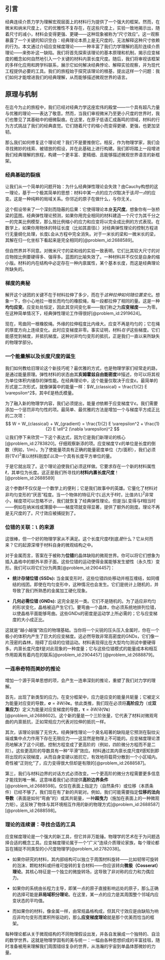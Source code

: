 ## 引言
经典连续介质力学为理解宏观层面上的材料行为提供了一个强大的框架。然而，在微米和纳米尺度上，它的优雅性不复存在，在这些尺度上，实验一致地揭示出，随着尺寸的减小，材料会变得更强、更硬——这种现象被称为“尺寸效应”。这一观察暴露了一个关键的知识空白：经典理论本质上是无尺度的，无法解释这种尺寸依赖的行为。本文通过介绍应变梯度理论——一种丰富了我们力学理解的高阶连续介质理论——来弥补这一缺陷。我们将首先探索该理论的基本原理和机制，揭示应变梯度的概念如何自然地引入一个关键的材料内禀长度尺度。随后，我们将审视该框架的多样化应用和跨学科联系，展示它如何解决经典悖论、解释实验观察，并为现代工程提供必要的工具。我们的旅程始于探究该理论的根基，提出这样一个问题：我们如何才能增进我们的经典理解，从而能够描述微观世界的语言。

## 原理与机制

在迄今为止的旅程中，我们已经对经典力学这座宏伟的殿堂——一个具有超凡力量与优雅的理论——表达了敬意。然而，当我们审视微米乃至更小尺度的世界时，我们也瞥见了其基础中的细微裂痕。在这里，在原子低语汇成轰鸣的领域，材料的行为方式挑战了我们的经典直觉。它们随着尺寸的缩小而变得更硬、更强，也更加坚韧。

那么我们如何修复这个理论呢？我们不是要推倒它。相反，作为物理学家，我们会寻找微妙的线索、被错放的假设，并在此基础上进行构建。我们即将踏上一段增进我们经典理解的旅程，构建一个更丰富、更精细、且能够描述微观世界语言的新框架。

### 经典基础的裂痕

让我们从一个简单的问题开始：为什么经典弹性理论会失效？由Cauchy构想的这一理论，基于一个极其简单的思想：材料中某一点的应力*仅*取决于该*同一点*的应变。这是一种纯粹的局域关系。你邻近的原子在做什么，与你无关。

这个假设带来了一个深刻而隐蔽的后果：它使得理论本身**无尺度**。想象你有一张桥梁的蓝图。经典弹性理论预测，如果你用完全相同的材料建造一个尺寸为其千分之一的完美比例模型，那么按比例缩小的应力和应变将以完全成比例的方式表现。在数学上，如果你用物体的特征长度（比如其直径$L$）对经典弹性理论的控制方程进行无量纲化处理，长度$L$会从方程中完全消失。对于一米长的梁和一微米长的梁，其解在归一化坐标下看起来是完全相同的[@problem_id:2688589]。

但自然界并不同意。对微米尺寸的梁和线的实验一致表明，它们比其较大尺寸的对应物按比例要硬得多、强得多。蓝图的比喻失效了。一种材料并不仅仅是自身的缩小版。材料的内在结构中必定存在一种内禀属性，某个基本长度，而这是经典理论所缺失的。

### 梯度的奥秘

解开这个谜团的关键不在于材料拉伸了多少，而在于*这种拉伸如何随位置变化*。想象一下，你小心地拉一根长而均匀的橡胶绳，每一段都拉伸了相同的量。这是一种**均匀应变**。应变处处恒定，因此其空间变化率——我们称之为**应变梯度**——为零。在这种简单情况下，经典弹性理论工作得很好[@problem_id:2919624]。

现在，弯曲同一根橡胶绳。外缘的拉伸程度比内缘大。应变不再是均匀的；它在绳的厚度方向上连续变化。此时应变梯度非零。事实证明，材料*在乎*这些梯度。它们能感觉到梯度，并抵抗梯度。这种对非均匀变形的抵抗，正是我们一直以来所缺失的物理学部分。

### 一个能量解以及长度尺度的诞生

我们如何教给旧理论这个新技巧呢？最优雅的方式，也是物理学家们经常走的路，是通过能量原理。弹性材料的状态由其**亥姆霍兹自由能密度**$W$描述，你可以将其视为单位体积内储存的弹性能。在经典理论中，这个能量仅取决于应变$\varepsilon$。最简单的形式是二次形式，就像弹簧中的能量一样：$W_{classical} = \frac{1}{2} E \varepsilon^2$，其中$E$是杨氏模量。

为了融入新的物理学内容，我们必须提出，能量*也*依赖于应变梯度$\nabla\varepsilon$。我们需要添加一个惩罚非均匀性的项。最简单、最优雅的方法是增加一个与梯度平方成正比的二次项：
$$ W = W_{classical} + W_{gradient} = \frac{1}{2} E \varepsilon^2 + \frac{1}{2} E \ell^2 (\nabla \varepsilon)^2 $$
让我们停下来欣赏一下这个表达式，因为它是我们新理论的核心[@problem_id:2783820]。仔细观察新添的项。应变梯度$\nabla\varepsilon$的单位是长度的倒数（例如，$1/\text{m}$）。为了使能量项具有正确的能量密度单位（力/面积），我们必须将$(\nabla \varepsilon)^2$乘以材料刚度$E$*以及*一个具有长度平方单位的量。

于是它就出现了。这个理论迫使我们必须这样做。它要求存在一个新的材料属性$\ell$，其单位为长度。这正是我们所寻找的**材料内禀长度尺度**！[@problem_id:2688589]

这个参数$\ell$不仅仅是一个数学上的便利；它是我们故事中的英雄。它量化了材料对非均匀变形的“厌恶”程度。当一个物体的特征尺寸$L$远大于$\ell$时，比值$(\ell/L)^2$非常小，梯度项可以忽略不计，我们就恢复了经典弹性理论。但是当$L$变得与$\ell$相当时——例如在纳米线或薄膜中——梯度项就变得显著，提供了额外的刚度。理论不再是无尺度的了。尺寸效应被捕捉到了。

### 位错的关联：`l` 的来源

这很棒，但一个好的物理学家从不满足。这个长度尺度$\ell$到底*是*什么？它从何而来？它的起源深埋于材料自身的微观结构之中。

对于金属而言，答案在于被称为**位错**的晶体缺陷的微观世界。你可以将它们想象为插入晶格中的额外半原子面。这些位错的运动使得金属能够发生塑性（永久性）变形。我们可以将它们分为两类[@problem_id:2904457]：

- **统计存储位错 (SSDs):** 当金属变形时，这些位错四处移动并相互缠结，如同缠结的线团。即使在均匀变形中，这种情况也会发生。它们是统计上随机的，并导致了我们所熟悉的金属加工硬化现象。

- **几何必需位错 (GNDs):** 这完全是另一类。它们不是随机的。为了适应非均匀的形状变化，晶格被迫产生它们。要弯曲一个晶体，你必须系统地排列位错，以使晶格平面能够弯曲。这些GNDs的密度是运动学上所必需的；它与应变梯度的大小成正比。

这就是“越小越强”效应的物理基础。当你将一个尖锐的压头压入金属时，你在一个极小的体积内产生了巨大的应变梯度。这必然导致非常高密度的GNDs，它们像一片茂密的森林，阻碍了后续的位错运动。材料表现得比在大型均匀测试中要硬得多。内禀长度尺度$\ell$是对此现象的一种度量；它与这些位错模式的能量成本和相互作用距离有着内在的联系[@problem_id:2904457] [@problem_id:2688879]。

### 一连串奇特而美妙的推论

增加一个源于简单思想的项，会产生一连串深刻的推论，重塑了我们对力学的理解。

首先，出现了新类型的应力。在变分框架中，应力是应变的能量共轭量；它被定义为能量对应变的导数，$\boldsymbol{\sigma} = \partial W / \partial \boldsymbol{\varepsilon}$。依此类推，我们现在必须将**高阶应力**（或**双重应力**）定义为能量对应变梯度的导数，$\boldsymbol{\tau} = \partial W / \partial (\nabla \boldsymbol{\varepsilon})$ [@problem_id:2688602]。这个新的量是一个三阶张量，它代表了材料对微观弯曲的内禀抵抗，正如常规应力代表对拉伸的抵抗一样。

其次，该理论驯服了无穷大。经典弹性理论一个臭名昭著的缺陷是它预测在裂纹尖端或集中点力作用下存在无限应力——这显然是物理上不可能的。应变梯度理论漂亮地解决了这个问题。控制方程变成了更高阶的（例如，四阶微分方程而不是二阶）。这些更高阶的导数具有一种“平滑”效应。材料通过其内禀长度尺度$\ell$感知到即将出现的尖锐梯度，从而自身变硬以抵抗它，有效地将载荷分散到一个小区域内。奇性被“正则化”了，应力变得很大但却是有限的[@problem_id:2688587]。

第三，我们与材料边界的对话方式必须改变。一个更高阶的微分方程需要更多信息才能找到唯一解。这意味着我们必须提供**高阶边界条件**[@problem_id:2688598]。仅仅在表面上指定力（自然条件）或位移（本质条件）已经不够了。我们现在有了新的共轭对。例如，我们可能需要指定**位移的法向导数**（表面是如何“弯曲”的）或其共轭量，一种**超曳力**（施加在表面上的一种微观力矩）。这反映了物体与其环境相互作用的新的物理方式[@problem_id:2688587] [@problem_id:2688598]。

### 理论的连续谱：寻找合适的工具

应变梯度理论是一个强大的新工具，但它并非万能锤。物理学的艺术在于为问题选择合适的概念工具。应变梯度理论属于一个“广义”连续介质理论家族，每个理论都旨在捕捉不同类型的小尺度物理学[@problem_id:2782038]。

- 如果你研究的材料，其内部结构可以独立于周围材料旋转——比如韧带可旋转的泡沫、颗粒材料或纤维可旋转的复合材料——你应该转向**微极（Cosserat）理论**。其核心特征是一个独立的微旋转场，这导致了非对称的应力和力偶应力。

- 如果你的系统由长程力主导，即某一点的原子直接影响远处的原子，那么正确的选择可能是**非局域积分理论**。在这里，某一点的应力是其周围整个邻域内应变状态的平均值。

- 而如果你的材料，像金属一样，由常规晶格构成，但其尺寸效应是由缺陷为响应非均匀变形而累积所驱动的，那么**应变梯度理论**就是那个优美而恰当的框架。

每种理论都从关于微观结构的不同物理假设出发，并各自发展成一个独特的、自洽的数学世界。这就是物理学固有的美与统一：一幅由各种思想织成的丰富挂毯，随时准备被用来理解我们周围错综复杂的世界，从浩瀚的宇宙到单晶体那微妙的力量。


